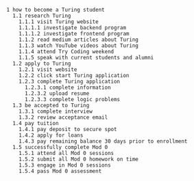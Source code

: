 
        1 how to become a Turing student
          1.1 research Turing
            1.1.1 visit Turing website
            1.1.1.1 investigate backend program
            1.1.1.2 investigate frontend program
            1.1.2 read medium articles about Turing
            1.1.3 watch YouTube videos about Turing
            1.1.4 attend Try Coding weekend
            1.1.5 speak with current students and alumni
          1.2 apply to Turing
            1.2.1 visit website
            1.2.2 click start Turing application
            1.2.3 complete Turing application
              1.2.3.1 complete information  
              1.2.3.2 upload resume
              1.2.3.3 complete logic problems
          1.3 be accepted to Turing
            1.3.1 complete interview
            1.3.2 review acceptance email
          1.4 pay tuition
            1.4.1 pay deposit to secure spot
            1.4.2 apply for loans
            1.4.3 pay remaining balance 30 days prior to enrollment
          1.5 successfully complete Mod 0
            1.5.1 attend all Mod 0 sessions
            1.5.2 submit all Mod 0 homework on time
            1.5.3 engage in Mod 0 sessions
            1.5.4 pass Mod 0 assessment
